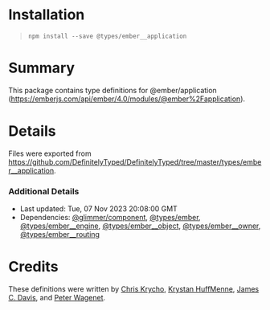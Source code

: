 # Installation
> `npm install --save @types/ember__application`

# Summary
This package contains type definitions for @ember/application (https://emberjs.com/api/ember/4.0/modules/@ember%2Fapplication).

# Details
Files were exported from https://github.com/DefinitelyTyped/DefinitelyTyped/tree/master/types/ember__application.

### Additional Details
 * Last updated: Tue, 07 Nov 2023 20:08:00 GMT
 * Dependencies: [@glimmer/component](https://npmjs.com/package/@glimmer/component), [@types/ember](https://npmjs.com/package/@types/ember), [@types/ember__engine](https://npmjs.com/package/@types/ember__engine), [@types/ember__object](https://npmjs.com/package/@types/ember__object), [@types/ember__owner](https://npmjs.com/package/@types/ember__owner), [@types/ember__routing](https://npmjs.com/package/@types/ember__routing)

# Credits
These definitions were written by [Chris Krycho](https://github.com/chriskrycho), [Krystan HuffMenne](https://github.com/gitKrystan), [James C. Davis](https://github.com/jamescdavis), and [Peter Wagenet](https://github.com/wagenet).
